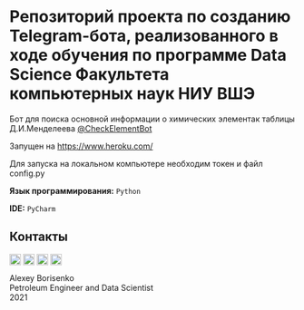 # Репозиторий проекта по созданию Telegram-бота, реализованного в ходе обучения по программе Data Scienсe Факультета компьютерных наук НИУ ВШЭ

Бот для поиска основной информации о химических элементак таблицы Д.И.Менделеева [@CheckElementBot](https://t.me/CheckElementBot)

Запущен на https://www.heroku.com/

Для запуска на локальном компьютере необходим токен и файл config.py

**Язык программирования:** `Python`

**IDE:** `PyCharm`

## Контакты

[<img align="center" src="https://image.flaticon.com/icons/png/512/1384/1384088.png" width="20" />](https://www.linkedin.com/in/borisenkoru/) 
[<img align="center" src="https://image.flaticon.com/icons/png/512/1051/1051360.png" width="20" />](https://www.facebook.com/borisenko.ru/)
[<img align="center" src="https://image.flaticon.com/icons/png/512/1384/1384031.png" width="20" />](https://www.instagram.com/borisenko_ru/)
[<img align="center" src="https://image.flaticon.com/icons/png/512/2111/2111812.png" width="20" />](https://t.me/borisenko_ru)

Alexey Borisenko \
Petroleum Engineer and Data Scientist \
2021
